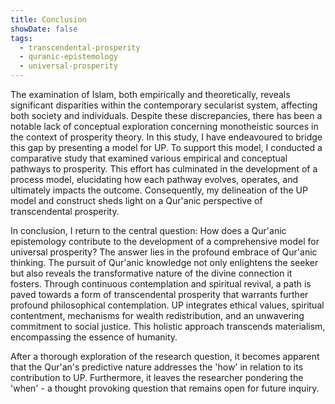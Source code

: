 ```yaml
---
title: Conclusion
showDate: false
tags:
  - transcendental-prosperity
  - quranic-epistemology
  - universal-prosperity
---
```

The examination of Islam, both empirically and theoretically, reveals significant disparities within the contemporary secularist system, affecting both society and individuals. Despite these discrepancies, there has been a notable lack of conceptual exploration concerning monotheistic sources in the context of prosperity theory. In this study, I have endeavoured to bridge this gap by presenting a model for UP. To support this model, I conducted a comparative study that examined various empirical and conceptual pathways to prosperity. This effort has culminated in the development of a process model, elucidating how each pathway evolves, operates, and ultimately impacts the outcome. Consequently, my delineation of the UP model and construct sheds light on a Qur'anic perspective of transcendental prosperity.

In conclusion, I return to the central question: How does a Qur'anic epistemology contribute to the development of a comprehensive model for universal prosperity? The answer lies in the profound embrace of Qur'anic thinking. The pursuit of Qur'anic knowledge not only enlightens the seeker but also reveals the transformative nature of the divine connection it fosters. Through continuous contemplation and spiritual revival, a path is paved towards a form of transcendental prosperity that warrants further profound philosophical contemplation. UP integrates ethical values, spiritual contentment, mechanisms for wealth redistribution, and an unwavering commitment to social justice. This holistic approach transcends materialism, encompassing the essence of humanity.

After a thorough exploration of the research question, it becomes apparent that the Qur'an's predictive nature addresses the 'how' in relation to its contribution to UP. Furthermore, it leaves the researcher pondering the 'when' - a thought provoking question that remains open for future inquiry.